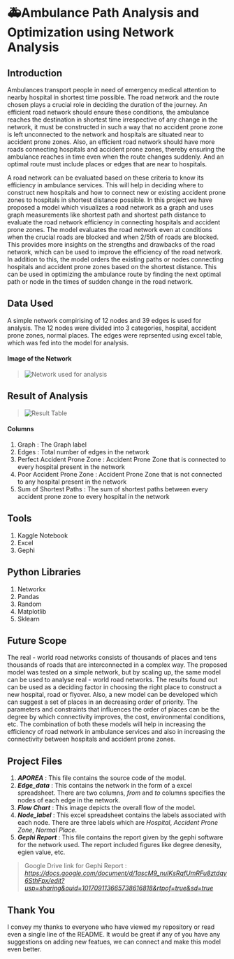 <!--
  TO DO:
  4. Mention the other contributors
-->

# 🚑Ambulance Path Analysis and Optimization using Network Analysis

## Introduction

<p>Ambulances transport people in need of emergency medical attention to nearby hospital in shortest time possible. The road network and the route chosen plays a crucial role in deciding
the duration of the journey. An efficient road network should ensure these conditions, the ambulance reaches the destination in shortest time irrespective of any change in the network, it
must be constructed in such a way that no accident prone zone is left unconnected to the network and hospitals are situated near to accident prone zones. Also, an efficient road network 
should have more roads connecting hospitals and accident prone zones, thereby ensuring the ambulance reaches in time even when the route changes suddenly. And an optimal route must include places or edges that are near to hospitals.</p>

<p>A road network can be evaluated based on these criteria to know its efficiency in ambulance services. This will help in deciding where to construct new hospitals and how to connect new
or existing accident prone zones to hospitals in shortest distance possible. In this project we have proposed a model which visualizes a road network as a graph and uses graph measurements like shortest path and shortest path distance to evaluate the road network efficiency in connecting hospitals and accident prone zones. The model evaluates the road network even at conditions when the crucial roads are blocked and when 2/5th of roads are blocked. This provides more insights on the strengths and drawbacks of the road network, which can be used to improve the efficiency of the road network. In addition to this, the model orders the existing paths or nodes connecting hospitals and accident prone zones based on the shortest distance. This can be used in optimizing the ambulance route by finding the next optimal path
or node in the times of sudden change in the road network.</p>

## Data Used
A simple network compirising of 12 nodes and 39 edges is used for analysis. The 12 nodes were divided into 3 categories, hospital, accident prone zones, normal places. The edges were reprsented using excel table, which was fed into the model for analysis.
#### Image of the Network
> ![Network used for analysis](https://github.com/G-stack-coder/Ambulance-Path-Analysis-and-Optimization-using-Network-Analysis/assets/72331711/73c47cec-5c23-4013-92b9-ad92b09b716e)

## Result of Analysis
> ![Result Table](https://github.com/G-stack-coder/Ambulance-Path-Analysis-and-Optimization-using-Network-Analysis/assets/72331711/d6430ab9-b7a5-4e4e-a68f-4626438927a2)

#### Columns
1. Graph : The Graph label<br>
2. Edges : Total number of edges in the network<br>
3. Perfect Accident Prone Zone : Accident Prone Zone that is connected to every hospital present in the network <br>
4. Poor Accident Prone Zone : Accident Prone Zone that is not connected to any hospital present in the network<br>
5. Sum of Shortest Paths : The sum of shortest paths between every accident prone zone to every hospital in the network

## Tools
1. Kaggle Notebook
2. Excel
3. Gephi

## Python Libraries 
1. Networkx
2. Pandas
3. Random
4. Matplotlib
5. Sklearn
   
## Future Scope
The real - world road networks consists of thousands of places and tens thousands of roads that are interconnected in a complex way. The proposed model was tested on a simple network, but by scaling up, the same model can be used to analyse real - world road networks. The results found out can be used as a deciding factor in choosing the right place to construct a new hospital, road or flyover. Also, a new model can be developed which can suggest a set of places in an decreasing order of priority. The parameters and constraints that influences the order of places can be the degree by which connectivity improves, the cost, environmental conditions, etc. The combination of both these models will help in increasing the efficiency of road network in ambulance services and also in increasing the connectivity between hospitals and accident prone zones.

## Project Files
1. **_APOREA_** : This file contains the source code of the model.
2. **_Edge_data_** : This contains the network in the form of a excel spreadsheet. There are two columns, _from_ and _to_ columns specifies the nodes of each edge in the network.
3. **_Flow Chart_** : This image depicts the overall flow of the model.
4. **_Node_label_** : This excel spreadsheet contains the labels associated with each node. There are three labels which are _Hospital_, _Accident Prone Zone_, _Normal Place_.
5. **_Gephi Report_** : This file contains the report given by the gephi software for the network used. The report included figures like degree denesity, egien value, etc. 
> Google Drive link for Gephi Report : _https://docs.google.com/document/d/1ascM9_nuIKsRqfUmRFu8ztdqy6SthFpx/edit?usp=sharing&ouid=101709113665738616818&rtpof=true&sd=true_


## Thank You
I convey my thanks to everyone who have viewed my repository or read even a single line of the README. It would be great if any of you have any suggestions on adding new featues, we can connect and make this model even better.
